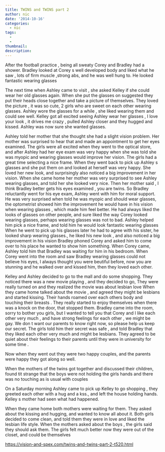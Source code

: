 ```yaml
---
title: TWINS and TWINS part 2
author: nic
date: '2014-10-16'
categories:
  - nic
tags:
  - 
  - 
thumbnail: 
description: 
---
```


After the football practice , being all sweaty Corey and Bradley had a shower.
Bradley looked at Corey s well developed body and liked what he saw , lots of firm muscle ,strong abs, and he was well hung to.
He looked fantastic wearing glasses

The next time when Ashley came to visit , she asked Kelley if she could wear her old glasses again.
When she put the glasses on suggested they put their heads close together and take a picture of themselves.
They loved the picture , it was so cute, 2 girls who are sweet on each other wearing glasses.
Ashley wore the glasses for a while , she liked wearing them and could see well.
Kelley got all excited seeing Ashley wear her glasses , I love your look , it drives me crazy , pulled Ashley closer and they hugged and kissed.
Ashley was now sure she wanted glasses.

Ashley told her mother that she thought she had a slight vision problem.
Her mother was surprised to hear that and made an appointment to get her eyes examined.
The girls were all excited when they went to the optical store, and after Ashley had   her eye exam was very happy when she was told she was myopic  and wearing glasses would improve her vision.
The girls had a great time selecting a nice frame.
When they went back to pick up Ashley s glasses and she put them on and looked at herself was very happy.
She loved her new look, and surprisingly also noticed a big improvement in her vision.
When she came home her mother was very surprised to see Ashley wearing glasses, and told her she looked very nice.
Then her mother said , I think Bradley better gets his eyes examined , you are twins.
So Bradley reluctantly went for his eye exam, Ashley went with him for moral support.
He was very surprised when told he was myopic and should wear glasses, the optometrist showed him the improvement he would have in his vision when wearing glasses , which made him feel better.
He had always liked the looks of glasses on other people, and sure liked the way Corey looked wearing glasses, perhaps wearing glasses was not to bad.
Ashley helped him pick a nice frame, and told him he would look fantastic wearing glasses
When he went to pick up his glasses later he had to agree with his sister, he looked sharp wearing glasses., he liked his new look , and also noticed a big improvement in his vision
Bradley phoned Corey and asked him to come over to his place he wanted to show him something.
When Corey came, Ashley told him that Bradley was waiting for him in his bedroom.
When Corey went into the room and saw Bradley wearing glasses could not believe his eyes, I always thought you were beutiful before, now you are stunning and he walked over and kissed him, then they loved each other.

Kelley and Ashley decided to go to the mall and do some shopping.
They noticed there was a new movie playing , and they decided to go,
They were really turned on and they realized the movie was about lesbian love
When they came home talked about the movie , and agreed they might be lesbians  and started kissing.
Their hands roamed over each others body and touching their breasts .
They really started to enjoy themselves when there was a knock on the door, that stopped them.
Bradley came into the room, sorry to bother you girls, but I wanted to tell you that Corey and I like each other very much , and have strong feelings for each other , we might be gay.
We don t want our parents to know right now, so please help us keep our secret.
The girls told him their secret was safe , and told Bradley that they liked each other very much and might be lesbians.
They agreed to be quiet about their feelings to their parents until they were in university for some time .

Now when they went out they were two happy couples, and the parents were happy they got along so well.

When the mothers of the twins got together and discussed their children, found tit strange that the boys were not holding the girls hands and there was no touching as is usual with couples

On a Saturday morning Ashley came to pick up Kelley to go shopping , they greeted each other with a hug and a kss., and left the house holding hands.
Kelley s mother had seen what had  happened.

When they came home both mothers were waiting for them.
They asked about the kissing and hugging, and wanted to know all about it.
Both girls decided to come clean, and told them they were in love and liked the lesbian life style.
When the mothers asked about the boys , the girls said they should ask them.
The girls felt much better now they were out of the closet, and could be themselves

https://vision-and-spex.com/twins-and-twins-part-2-t520.html
